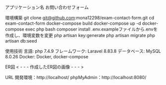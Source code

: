 アプリケーション名
お問い合わせフォーム


環境構築
git clone git@github.com:mona12298/exam-contact-form.git
cd exam-contact-form
docker-compose build
docker-compose up -d
docker-compose exec php bash
composer install
.env.exampleファイルから.envを作成し、環境変数を変更
php artisan key:generate
php artisan migrate
php artisan db:seed


使用技術
言語: php 7.4.9
フレームワーク: Laravel 8.83.8
データベース: MySQL 8.0.26 
Docker: Docker, docker-compose


ER図
< - - - 作成したER図の画像 - - - >

URL
開発環境：http://localhost/
phpMyAdmin：http://localhost:8080/
